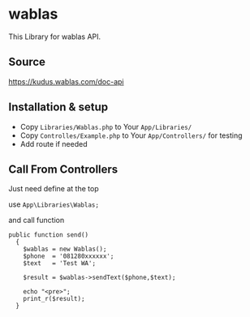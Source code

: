 # wablas
This Library for wablas API.

## Source
https://kudus.wablas.com/doc-api

## Installation & setup
- Copy `Libraries/Wablas.php` to Your `App/Libraries/`
- Copy `Controlles/Example.php` to Your `App/Controllers/` for testing
- Add route if needed

## Call From Controllers
Just need define at the top

use `App\Libraries\Wablas;`

and call function
```
public function send()
  {
    $wablas = new Wablas();
    $phone  = '081280xxxxxx';
    $text   = 'Test WA';

    $result = $wablas->sendText($phone,$text);

    echo "<pre>";
    print_r($result);
  }
  ```
